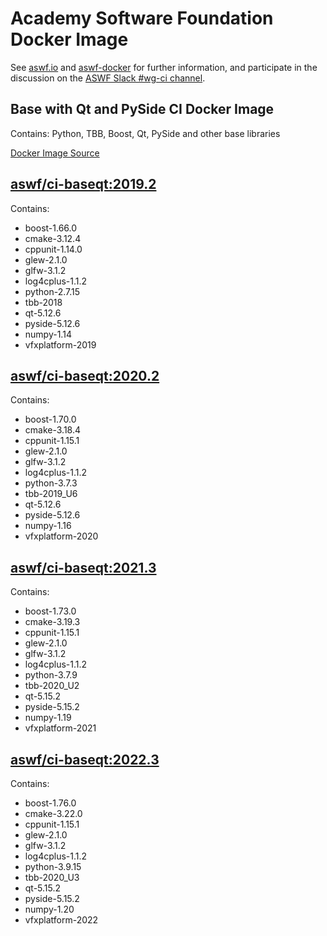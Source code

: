 <!--
Copyright (c) Contributors to the aswf-docker Project. All rights reserved.
SPDX-License-Identifier: Apache-2.0

Warning: this file is automatically generated from a template!
-->

# Academy Software Foundation Docker Image

See [aswf.io](https://aswf.io) and [aswf-docker](https://github.com/AcademySoftwareFoundation/aswf-docker)
for further information, and participate in the discussion on the
[ASWF Slack #wg-ci channel](https://academysoftwarefdn.slack.com/archives/C0169RX7MMK).

## Base with Qt and PySide CI Docker Image

Contains: Python, TBB, Boost, Qt, PySide and other base libraries

[Docker Image Source](https://github.com/AcademySoftwareFoundation/aswf-docker/blob/master/ci-baseqt/Dockerfile)

## [aswf/ci-baseqt:2019.2](https://hub.docker.com/r/aswf/ci-baseqt/tags?page=1&name=2019.2)

Contains:
* boost-1.66.0
* cmake-3.12.4
* cppunit-1.14.0
* glew-2.1.0
* glfw-3.1.2
* log4cplus-1.1.2
* python-2.7.15
* tbb-2018
* qt-5.12.6
* pyside-5.12.6
* numpy-1.14
* vfxplatform-2019

## [aswf/ci-baseqt:2020.2](https://hub.docker.com/r/aswf/ci-baseqt/tags?page=1&name=2020.2)

Contains:
* boost-1.70.0
* cmake-3.18.4
* cppunit-1.15.1
* glew-2.1.0
* glfw-3.1.2
* log4cplus-1.1.2
* python-3.7.3
* tbb-2019_U6
* qt-5.12.6
* pyside-5.12.6
* numpy-1.16
* vfxplatform-2020

## [aswf/ci-baseqt:2021.3](https://hub.docker.com/r/aswf/ci-baseqt/tags?page=1&name=2021.3)

Contains:
* boost-1.73.0
* cmake-3.19.3
* cppunit-1.15.1
* glew-2.1.0
* glfw-3.1.2
* log4cplus-1.1.2
* python-3.7.9
* tbb-2020_U2
* qt-5.15.2
* pyside-5.15.2
* numpy-1.19
* vfxplatform-2021

## [aswf/ci-baseqt:2022.3](https://hub.docker.com/r/aswf/ci-baseqt/tags?page=1&name=2022.3)

Contains:
* boost-1.76.0
* cmake-3.22.0
* cppunit-1.15.1
* glew-2.1.0
* glfw-3.1.2
* log4cplus-1.1.2
* python-3.9.15
* tbb-2020_U3
* qt-5.15.2
* pyside-5.15.2
* numpy-1.20
* vfxplatform-2022

